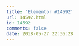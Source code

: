 ```yaml
---
title: 'Elementor #14592'
url: 14592.html
id: 14592
comments: false
date: 2018-05-27 22:36:28
---
```


